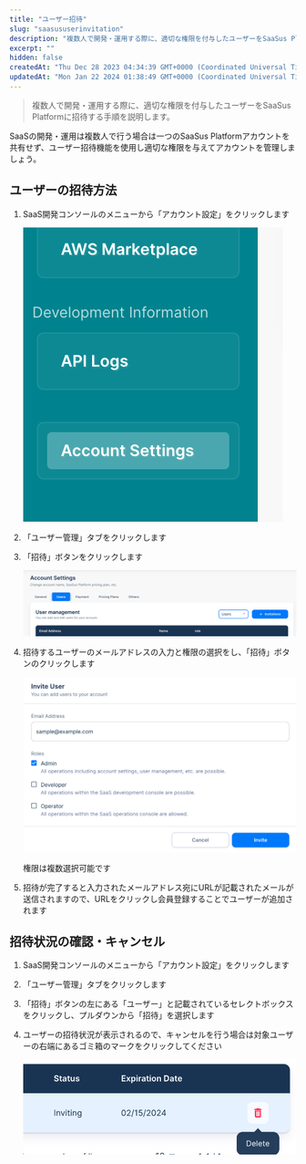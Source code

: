 ```yaml
---
title: "ユーザー招待"
slug: "saasususerinvitation"
description: "複数人で開発・運用する際に、適切な権限を付与したユーザーをSaaSus Platformに招待する手順を説明します。"
excerpt: ""
hidden: false
createdAt: "Thu Dec 28 2023 04:34:39 GMT+0000 (Coordinated Universal Time)"
updatedAt: "Mon Jan 22 2024 01:38:49 GMT+0000 (Coordinated Universal Time)"
---
```


> 複数人で開発・運用する際に、適切な権限を付与したユーザーをSaaSus Platformに招待する手順を説明します。

SaaSの開発・運用は複数人で行う場合は一つのSaaSus Platformアカウントを共有せず、ユーザー招待機能を使用し適切な権限を与えてアカウントを管理しましょう。

## ユーザーの招待方法

1. SaaS開発コンソールのメニューから「アカウント設定」をクリックします

   ![saasususerinvitation-1](/ja/img/part-4/account-settings/saasususerinvitation/saasususerinvitation-1.png)
2. 「ユーザー管理」タブをクリックします
3. 「招待」ボタンをクリックします

   ![saasususerinvitation-2](/ja/img/part-4/account-settings/saasususerinvitation/saasususerinvitation-2.png)
4. 招待するユーザーのメールアドレスの入力と権限の選択をし、「招待」ボタンのクリックします

   ![saasususerinvitation-3](/ja/img/part-4/account-settings/saasususerinvitation/saasususerinvitation-3.png)

   権限は複数選択可能です
5. 招待が完了すると入力されたメールアドレス宛にURLが記載されたメールが送信されますので、URLをクリックし会員登録することでユーザーが追加されます

## 招待状況の確認・キャンセル

1. SaaS開発コンソールのメニューから「アカウント設定」をクリックします
2. 「ユーザー管理」タブをクリックします
3. 「招待」ボタンの左にある「ユーザー」と記載されているセレクトボックスをクリックし、プルダウンから「招待」を選択します
4. ユーザーの招待状況が表示されるので、キャンセルを行う場合は対象ユーザーの右端にあるゴミ箱のマークをクリックしてください

   ![saasususerinvitation-4](/ja/img/part-4/account-settings/saasususerinvitation/saasususerinvitation-4.png)
